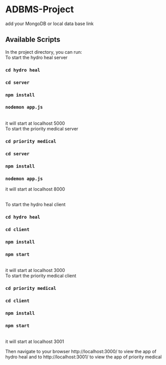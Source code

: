 # ADBMS-Project

add your MongoDB or local data base link 

## Available Scripts

In the project directory, you can run:
<br/>
To start the hydro heal server
### `cd hydro heal`
### `cd server`
### `npm install`
### `nodemon app.js`

<br/>
it will start at localhost 5000

<br/>
To start the priority medical server

### `cd priority medical`
### `cd server`
### `npm install`
### `nodemon app.js`

it will start at localhost 8000

<br/>
To start the hydro heal client

### `cd hydro heal`
### `cd client`
### `npm install`
### `npm start`

<br/>
it will start at localhost 3000

<br/>
To start the priority medical client

### `cd priority medical`
### `cd client`
### `npm install`
### `npm start`

<br/>
it will start at localhost 3001




Then navigate to your browser http://localhost:3000/ to view the app of hydro heal and to http://localhost:3001/ to view the app of priority medical
